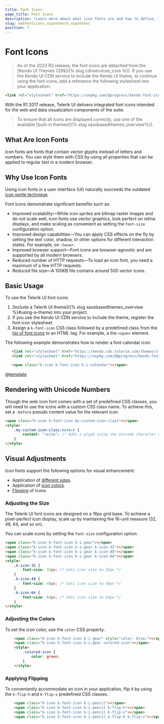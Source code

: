 ```yaml
---
title: Font Icons
page_title: Font Icons
description: "Learn more about what icon fonts are and how to define, implement, and render the available Telerik UI Font Icons out of the supported list."
slug: webfonticons_aspnetmvc6_aspnetmvc
position: 7
---
```


# Font Icons

> As of the 2023 R3 release, the font icons are detached from the [Kendo UI Themes CDN]({% slug cdnservices_core %}). If you use the Kendo UI CDN service to include the Kendo UI theme, to continue using the font icons, add a reference the following stylesheet into your application:

```HTML
<link rel="stylesheet" href="https://unpkg.com/@progress/kendo-font-icons/dist/index.css" />
```

With the R1 2017 release, Telerik UI delivers integrated font icons intended for the web and data visualization components of the suite.

> To ensure that all icons are displayed correctly, use one of the available [built-in themes]({% slug sassbasedthemes_overview%}).

## What Are Icon Fonts

Icon fonts are fonts that contain vector glyphs instead of letters and numbers. You can style them with CSS by using all properties that can be applied to regular text in a modern browser.

## Why Use Icon Fonts

Using icon fonts in a user interface (UI) naturally succeeds the outdated [icon sprite technique](https://developer.mozilla.org/en-US/docs/Web/CSS/CSS_Images/Implementing_image_sprites_in_CSS).

Font icons demonstrate significant benefits such as:

* Improved scalability&mdash;While icon sprites are bitmap raster images and do not scale well, icon fonts use vector graphics, look perfect on retina displays, and make scaling as convenient as setting the `font-size` configuration option.
* Improved design capabilities&mdash;You can apply CSS effects on the fly by setting the text color, shadow, or other options for different interaction states. For example, on `:hover`.
* Improved browser support&mdash;Font icons are browser-agnostic and are supported by all modern browsers.
* Reduced number of HTTP requests&mdash;To load an icon font, you need a maximum of a few HTTP requests.
* Reduced file size&mdash;A 100KB file contains around 500 vector icons.

## Basic Usage

To use the Telerik UI font icons:

 1. [Include a Telerik UI theme]({% slug sassbasedthemes_overview %}#using-a-theme) into your project.
 2. If you use the Kendo UI CDN service to include the theme, register the font icon stylesheet.
 3. Assign a `k-font-icon` CSS class followed by a predefined class from the [list of font icons](#icons-list) to an HTML tag. For example, a the `<span>` element.

 The following example demonstrates how to render a font calendar icon.
 ```HTML
    <link rel="stylesheet" href="https://kendo.cdn.telerik.com/themes/{{ site.themesCdnVersion }}/default/default-main.css" />
    <link rel="stylesheet" href="https://unpkg.com/@@progress/kendo-font-icons/dist/index.css" />

    <span class="k-icon k-font-icon k-i-calendar"></span>
 ```

@[template](/_contentTemplates/icons-list-section.md#icons-list-section)

## Rendering with Unicode Numbers

Though the web icon font comes with a set of predefined CSS classes, you will need to use the icons with a custom CSS class name. To achieve this, set a `:before` pseudo content value for the relevant icon.

```HTML
<span class="k-icon k-font-icon my-custom-icon-class"></span>
<style>
    .my-custom-icon-class:before {
        content: "\e13a"; /* Adds a glyph using the Unicode character number */
    }
</style>
```

## Visual Adjustments

Icon fonts support the following options for visual enhancement:

* Application of [different sizes](#adjusting-the-size).
* Application of [icon colors](#adjusting-the-colors).
* [Flipping](#applying-flipping) of icons.

### Adjusting the Size

The Telerik UI font icons are designed on a 16px grid base. To achieve a pixel-perfect icon display, scale up by maintaining the 16-unit measure (32, 48, 64, and so on).

You can scale icons by setting the `font-size` configuration option.

```HTML
<span class="k-icon k-font-icon k-i-gear"></span>
<span class="k-icon k-font-icon k-i-gear k-icon-32"></span>
<span class="k-icon k-font-icon k-i-gear k-icon-48"></span>
<span class="k-icon k-font-icon k-i-gear k-icon-64"></span>
<style>
    .k-icon-32 {
        font-size: 32px; /* Sets icon size to 32px */
    }
    .k-icon-48 {
        font-size: 48px; /* Sets icon size to 48px */
    }
    .k-icon-64 {
        font-size: 64px; /* Sets icon size to 64px */
    }
</style>
```

### Adjusting the Colors

To set the icon color, use the `color` CSS property.

```HTML
    <span class="k-icon k-font-icon k-i-gear" style="color: blue;"></span>
    <span class="k-icon k-font-icon k-i-gear colored-icon"></span>
    <style>
        .colored-icon {
            color: green;
        }
    </style>
```

### Applying Flipping

To conveniently accommodate an icon in your application, flip it by using the `k-flip-h` and `k-flip-v` predefined CSS classes.

```HTML
    <span class="k-icon k-font-icon k-i-pencil"></span>
    <span class="k-icon k-font-icon k-i-pencil k-flip-h"></span>
    <span class="k-icon k-font-icon k-i-pencil k-flip-v"></span>
    <span class="k-icon k-font-icon k-i-pencil k-flip-h k-flip-v"></span>
```
